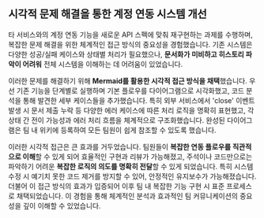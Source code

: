 ## 시각적 문제 해결을 통한 계정 연동 시스템 개선

타 서비스와의 계정 연동 기능을 새로운 API 스펙에 맞춰 재구현하는 과제를 수행하며, 복잡한 문제 해결을 위한 체계적인 접근 방식의 중요성을 경험했습니다. 기존 시스템은 다양한 성공/실패 케이스와 상태별 처리가 필요했으나, **문서화가 미비하고 히스토리 파악이 어려워** 전체 시스템을 이해하는 데 어려움이 있었습니다.

이러한 문제를 해결하기 위해 **Mermaid를 활용한 시각적 접근 방식을 채택**했습니다. 우선 기존 기능을 단계별로 실행하며 기본 플로우를 다이어그램으로 시각화했고, 코드 분석을 통해 발견한 세부 케이스들을 추가했습니다. 
특히 외부 서비스에서 'close' 이벤트 발생 시 문서 제출 누락 등 다양한 에러 케이스에 따른 처리 로직을 명확히 표현했고, 각 상태 간 전이 가능성과 에러 처리 흐름을 체계적으로 구조화했습니다. 완성된 다이어그램은 팀 내 위키에 등록하여 모든 팀원이 쉽게 참조할 수 있도록 했습니다.

이러한 시각적 접근은 큰 효과를 거두었습니다. 팀원들이 **복잡한 연동 플로우를 직관적으로 이해**할 수 있게 되어 효율적인 구현과 리뷰가 가능해졌고, 주석이나 코드만으로는 파악하기 어려운 **복잡한 로직의 의도를 명확히 전달**할 수 있게 되었습니다. 특히 시스템 수정 시 예기치 못한 코드 제거를 방지할 수 있어, 안정적인 유지보수가 가능해졌습니다. 더불어 이 접근 방식의 효과가 입증되어 이후 팀 내 복잡한 기능 구현 시 표준 프로세스로 채택되었습니다. 이 경험을 통해 체계적인 분석과 효과적인 팀 커뮤니케이션의 중요성을 깊이 이해할 수 있었습니다.